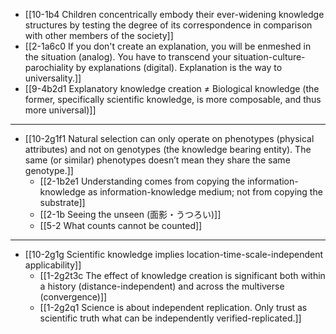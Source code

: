 - [[10-1b4 Children concentrically embody their ever-widening knowledge structures by testing the degree of its correspondence in comparison with other members of the society]]
- [[2-1a6c0 If you don't create an explanation, you will be enmeshed in the situation (analog). You have to transcend your situation-culture-parochiality by explanations (digital). Explanation is the way to universality.]]
- [[9-4b2d1 Explanatory knowledge creation ≠ Biological knowledge (the former, specifically scientific knowledge, is more composable, and thus more universal)]]
---
- [[10-2g1f1 Natural selection can only operate on phenotypes (physical attributes) and not on genotypes (the knowledge bearing entity). The same (or similar) phenotypes doesn’t mean they share the same genotype.]]
  - [[2-1b2e1 Understanding comes from copying the information-knowledge as information-knowledge medium; not from copying the substrate]]
  - [[2-1b Seeing the unseen (面影・うつろい)]]
  - [[5-2 What counts cannot be counted]]
---
- [[10-2g1g Scientific knowledge implies location-time-scale-independent applicability]]
  - [[1-2g2t3c The effect of knowledge creation is significant both within a history (distance-independent) and across the multiverse (convergence)]]
  - [[1-2g2q1 Science is about independent replication. Only trust as scientific truth what can be independently verified-replicated.]]
